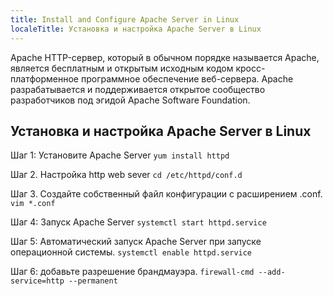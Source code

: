 ```yaml
---
title: Install and Configure Apache Server in Linux
localeTitle: Установка и настройка Apache Server в Linux
---
```

Apache HTTP-сервер, который в обычном порядке называется Apache, является бесплатным и открытым исходным кодом кросс-платформенное программное обеспечение веб-сервера. Apache разрабатывается и поддерживается открытое сообщество разработчиков под эгидой Apache Software Foundation.

## Установка и настройка Apache Server в Linux

Шаг 1: Установите Apache Server `yum install httpd`

Шаг 2. Настройка http web sever `cd /etc/httpd/conf.d`

Шаг 3. Создайте собственный файл конфигурации с расширением .conf. `vim *.conf`

Шаг 4: Запуск Apache Server `systemctl start httpd.service`

Шаг 5: Автоматический запуск Apache Server при запуске операционной системы. `systemctl enable httpd.service`

Шаг 6: добавьте разрешение брандмауэра. `firewall-cmd --add-service=http --permanent`